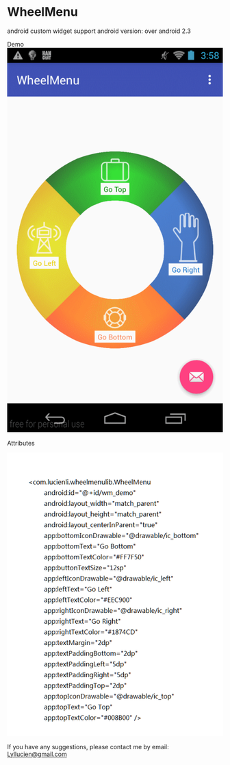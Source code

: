 # WheelMenu
android custom widget
support android version: over android 2.3

Demo
![Demo](https://github.com/LYLLucien/WheelMenu/blob/master/readme/WheelMenuDemo.gif)

Attributes

![Demo](https://github.com/LYLLucien/WheelMenu/blob/master/readme/xml_demo.png)

If you have any suggestions, please contact me by email: Lyllucien@gmail.com
